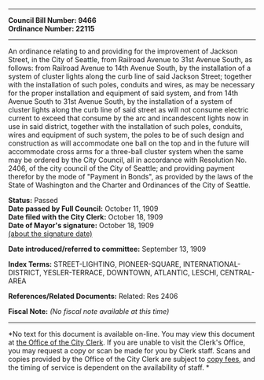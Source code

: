 * * * * *  
  
**Council Bill Number: [](#h0)[](#h2)9466**   
**Ordinance Number: 22115**  
  
* * * * *  
  
An ordinance relating to and providing for the improvement of Jackson Street, in the City of Seattle, from Railroad Avenue to 31st Avenue South, as follows: from Railroad Avenue to 14th Avenue South, by the installation of a system of cluster lights along the curb line of said Jackson Street; together with the installation of such poles, conduits and wires, as may be necessary for the proper installation and equipment of said system, and from 14th Avenue South to 31st Avenue South, by the installation of a system of cluster lights along the curb line of said street as will not consume electric current to exceed that consume by the arc and incandescent lights now in use in said district, together with the installation of such poles, conduits, wires and equipment of such system, the poles to be of such design and construction as will accommodate one ball on the top and in the future will accommodate cross arms for a three-ball cluster system when the same may be ordered by the City Council, all in accordance with Resolution No. 2406, of the city council of the City of Seattle; and providing payment therefor by the mode of "Payment in Bonds", as provided by the laws of the State of Washington and the Charter and Ordinances of the City of Seattle.  
  
**Status:** Passed   
**Date passed by Full Council:** October 11, 1909   
**Date filed with the City Clerk:** October 18, 1909   
**Date of Mayor's signature:** October 18, 1909   
[(about the signature date)](/~public/approvaldate.htm)   
  
  
**Date introduced/referred to committee:** September 13, 1909   
  
**Index Terms:** STREET-LIGHTING, PIONEER-SQUARE, INTERNATIONAL-DISTRICT, YESLER-TERRACE, DOWNTOWN, ATLANTIC, LESCHI, CENTRAL-AREA  
  
**References/Related Documents:** Related: Res 2406  
  
**Fiscal Note:** *(No fiscal note available at this time)*  
  
* * * * *  
  
*No text for this document is available on-line. You may view this document at [the Office of the City Clerk](http://www.seattle.gov/leg/clerk/contactUs.htm). If you are unable to visit the Clerk's Office, you may request a copy or scan be made for you by Clerk staff. Scans and copies provided by the Office of the City Clerk are subject to [copy fees](http://clerk.seattle.gov/~public/clerkfees.htm), and the timing of service is dependent on the availability of staff. *  
  
  
